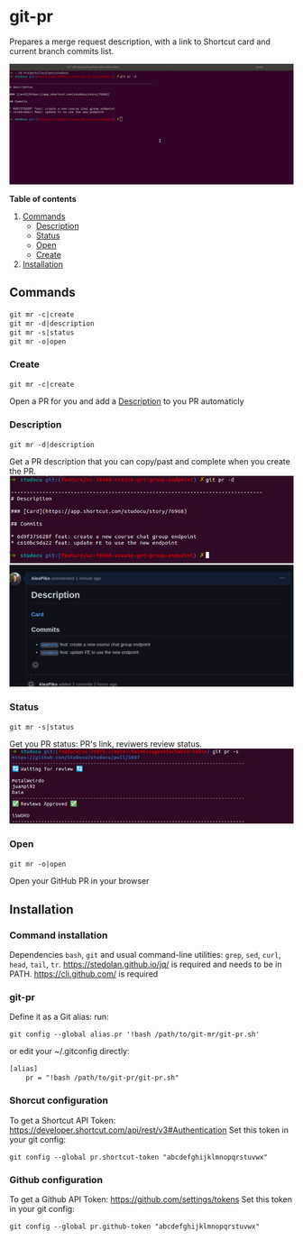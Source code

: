 # git-pr

Prepares a merge request description, with a link to Shortcut card and current branch commits list.

![git pr description1](doc/git-pr.gif)

**Table of contents** 
1. [Commands](#commands)
   - [Description](#description)  
   - [Status](#status)  
   - [Open](#open)
   - [Create](#create)  	
3. [Installation](#installation)


## Commands

```
git mr -c|create
git mr -d|description
git mr -s|status
git mr -o|open
```

### Create 
`git mr -c|create`

Open a PR for you and add a [Description](#description) to you PR automaticly 

### Description
`git mr -d|description`

Get a PR description that you can copy/past and complete when you create the PR.
![git pr description1](doc/description-cli.png)
![git pr description2](doc/description-github.png)

### Status
`git mr -s|status`

Get you PR status: PR's link, reviwers review status.
![git pr status](doc/status.png)
### Open 
`git mr -o|open`

Open your GitHub PR in your browser

## Installation
### Command installation
Dependencies
`bash`, `git` and usual command-line utilities: `grep`, `sed`, `curl`, `head`, `tail`, `tr`.
https://stedolan.github.io/jq/ is required and needs to be in PATH.
https://cli.github.com/ is required  

### git-pr
Define it as a Git alias:
run:
```
git config --global alias.pr '!bash /path/to/git-mr/git-pr.sh'
```
or edit your ~/.gitconfig directly:
```
[alias]
	pr = "!bash /path/to/git-pr/git-pr.sh"
```

### Shorcut configuration 
To get a Shortcut API Token: https://developer.shortcut.com/api/rest/v3#Authentication
Set this token in your git config:
```
git config --global pr.shortcut-token "abcdefghijklmnopqrstuvwx"
```

### Github configuration 
To get a Github API Token: https://github.com/settings/tokens
Set this token in your git config:
```
git config --global pr.github-token "abcdefghijklmnopqrstuvwx"
```
